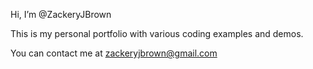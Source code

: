 Hi, I’m @ZackeryJBrown

This is my personal portfolio with various coding examples and demos.

You can contact me at zackeryjbrown@gmail.com
